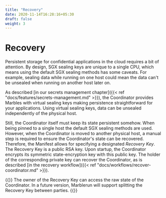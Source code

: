 ```yaml
---
title: "Recovery"
date: 2020-11-14T16:28:16+05:30
draft: false
weight: 3
---
```


# Recovery

Persistent storage for confidential applications in the cloud requires a bit of attention.
By design, SGX sealing keys are unique to a single CPU, which means using the default SGX sealing methods has some caveats.
For example, sealing data while running on one host could mean the data can't be unsealed when running on another host later on.

As described [in our secrets management chapter]({{< ref "docs/features/secrets-management.md" >}}), the Coordinator provides Marbles with virtual sealing keys making persistence straightforward for your applications.
Using virtual sealing keys, data can be unsealed independently of the physical host.

Still, the Coordinator itself must keep its state persistent somehow. When being pinned to a single host the default SGX sealing methods are used. However, when the Coordinator is moved to another physical host, a manual step is required to ensure the Coordinator's state can be recovered.
Therefore, the Manifest allows for specifying a designated *Recovery Key*. The Recovery Key is a public RSA key. Upon startup, the Coordinator encrypts its symmetric state-encryption key with this public key. The holder of the corresponding private key can recover the Coordinator, as is described [in the recovery workflow]({{< ref "docs/workflows/recover-coordinator.md" >}}).

{{<note>}}
The owner of the Recovery Key can access the raw state of the Coordinator. In a future version, Marblerun will support splitting the Recovery Key between parties.
{{</note>}}
